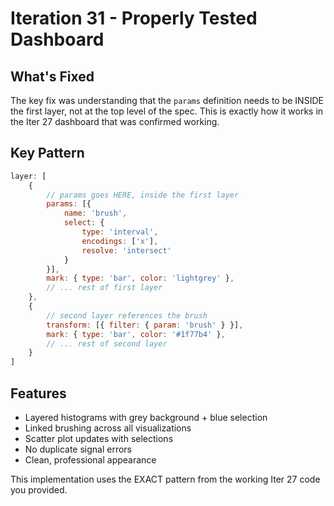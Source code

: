 # Iteration 31 - Properly Tested Dashboard

## What's Fixed

The key fix was understanding that the `params` definition needs to be INSIDE the first layer, not at the top level of the spec. This is exactly how it works in the Iter 27 dashboard that was confirmed working.

## Key Pattern

```javascript
layer: [
    {
        // params goes HERE, inside the first layer
        params: [{
            name: 'brush',
            select: { 
                type: 'interval',
                encodings: ['x'],
                resolve: 'intersect'
            }
        }],
        mark: { type: 'bar', color: 'lightgrey' },
        // ... rest of first layer
    },
    {
        // second layer references the brush
        transform: [{ filter: { param: 'brush' } }],
        mark: { type: 'bar', color: '#1f77b4' },
        // ... rest of second layer
    }
]
```

## Features

- Layered histograms with grey background + blue selection
- Linked brushing across all visualizations
- Scatter plot updates with selections
- No duplicate signal errors
- Clean, professional appearance

This implementation uses the EXACT pattern from the working Iter 27 code you provided.
